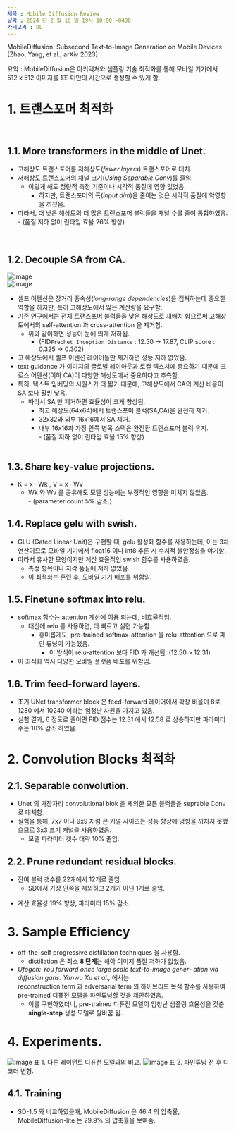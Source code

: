 ```yaml
---
제목 : Mobile Diffusion Review
날짜 : 2024 년 2 월 16 일 19시 10:00 -0400 
카테고리 : DL
---
```


MobileDiffusion: Subsecond Text-to-Image Generation on Mobile Devices [Zhao, Yang, et al., arXiv 2023]    

요약 : MobileDiffusion은 아키텍쳐와 샘플링 기술 최적화를 통해 모바일 기기에서 512 x 512 이미지를 1초 미만의 시간으로 생성할 수 있게 함.    

# 1. 트랜스포머 최적화
&nbsp;
## 1.1. More transformers in the middle of Unet.  
   * 고해상도 트랜스포머를 저해상도(_fewer layers_) 트랜스포머로 대치.<br>
   * 저해상도 트랜스포머의 채널 크기(_Using Separable Conv_)를 줄임.<br>
     * 이렇게 해도 정량적 측정 기준이나 시각적 품질에 영향 없었음.<br>
       * 하지만, 트랜스포머의 폭(_input dim_)을 줄이는 것은 시각적 품질에 악영향을 끼쳤음.<br>
   * 따라서, 더 낮은 해상도의 더 많은 트랜스포머 블럭들을 채널 수를 줄여 통합하였음. <br> - (품질 저하 없이 런타임 효율 26% 향상)<br>    
   &nbsp;
## 1.2. Decouple SA from CA.
![image](https://github.com/ShinHyun-soo/ShinHyun-soo.github.io/assets/69250097/3dfec663-b9bd-4ba6-ae9d-95eb2b7b2e6c)    
![image](https://github.com/ShinHyun-soo/ShinHyun-soo.github.io/assets/69250097/226dc21d-70e0-4b75-91da-113e24fad157)
   * 셀프 어텐션은 장거리 종속성(*long-range dependencies*)을 캡쳐하는데 중요한 역할을 하지만, 특히 고해상도에서 많은 계산량을 요구함.<br>    
   * 기존 연구에서는 전체 트랜스포머 블럭들을 낮은 해상도로 재배치 함으로써 고해상도에서의 self-attention 과 cross-attention 을 제거함.<br>    
     * 위와 같이하면 성능이 눈에 띄게 저하됨. 
       * (FID`Frechet Inception Distance` : 12.50 -> 17.87, CLIP score : 0.325 -> 0.302) <br>
   * 고 해상도에서 셀프 어텐션 레이어들만 제거하면 성능 저하 없었음.<br>
   * text guidance 가 이미지의 글로벌 레이아웃과 로컬 텍스쳐에 중요하기 때문에 크로스 어텐션(이하 CA)이 다양한 해상도에서 중요하다고 추측함.<br>
   * 특히, 텍스트 임베딩의 시퀀스가 더 짧기 때문에, 고해상도에서 CA의 계산 비용이 SA 보다 훨씬 낮음.<br>
     * 따라서 SA 만 제거하면 효율성이 크게 향상됨.<br>
       * 최고 해상도(64x64)에서 트랜스포머 블럭(SA,CA)을 완전히 제거.<br>
       * 32x32와 외부 16x16에서 SA 제거.<br>
       * 내부 16x16과 가장 안쪽 병목 스택은 완전환 트랜스포머 블럭 유지. <br> - (품질 저하 없이 런타임 효율 15% 향상)<br>
       &nbsp;

## 1.3.  Share key-value projections.
* K = x · Wk , V = x · Wv<br>
  *  Wk 와 Wv 를 공유해도 모델 성능에는 부정적인 영향을 미치지 않았음. <br> - (parameter count 5% 감소.)<br>

## 1.4. Replace gelu with swish.
* GLU (Gated Linear Unit)은 구현할 때, gelu 활성화 함수를 사용하는데, 이는 3차 연산이므로 모바일 기기에서 float16 이나 int8 추론 시 수치적 불안정성을 야기함. <br>
* 따라서 유사한 모양이지만 계산 효율적인 swish 함수를 사용하였음.<br>
  * 측정 항목이나 지각 품질에 저하 없었음.<br>
  - 이 최적화는 훈련 후, 모바일 기기 배포를 위함임.<br> 

## 1.5. Finetune softmax into relu.
* softmax 함수는 attention 계산에 이용 되는데, 비효율적임. <br>
  * 대신에 relu 를 사용하면, 더 빠르고 실현 가능함.<br>
    * 흥미롭게도, pre-trained softmax-attention 을 relu-attention 으로 파인 튜닝이 가능했음.<br>
      * 이 방식이 relu-attention 보다 FID 가 개선됨. (12.50 > 12.31)<br>
* 이 최적화 역시 다양한 모바일 플랫폼 배포를 위함임.
      
## 1.6. Trim feed-forward layers.
* 초기 UNet transformer block 은 feed-forward 레이어에서 확장 비율이 8로, 1280 에서 10240 이라는 엄청난 차원을 가지고 있음. <br>
* 실험 결과, 6 정도로 줄이면 FID 점수는 12.31 에서 12.58 로 상승하지만 파라미터 수는 10% 감소 하였음. <br>

# 2. Convolution Blocks 최적화

## 2.1. Separable convolution. 
* Unet 의 가장자리 convolutional blok 을 제외한 모든 블럭들을 seprable Conv 로 대체함.<br>
* 실험을 통해, 7x7 이나 9x9 처럼 큰 커널 사이즈는 성능 향상에 영향을 끼치지 못했으므로 3x3 크기 커널을 사용하였음.<br>
    * 모델 파라미터 갯수 대략 10% 줄임.<br>

## 2.2. Prune redundant residual blocks.
* 잔여 블럭 갯수를 22개에서 12개로 줄임.<br>
  * SD에서 가장 안쪽을 제외하고 2개가 아닌 1개로 줄임.<br>
- 계산 효율성 19% 향상, 파라미터 15% 감소. <br>

# 3. Sample Efficiency

* off-the-self progressive distillation techniques 을 사용함.<br>
  * distillation 은 최소 **8 단계**는 해야 이미지 품질 저하가 없었음.
* _Ufogen: You forward once large scale text-to-image gener- ation via diffusion gans. Yanwu Xu et al.,_ 에서는 <br> reconstruction term 과 adversarial term 의 하이브리드 목적 함수를 사용하여 pre-trained 디퓨전 모델을 파인튜닝할 것을 제안하였음. <br>
  * 이를 구현하였더니, pre-trained 디퓨전 모델이 엄청난 샘플링 효율성을 갖춘 **single-step** 생성 모델로 탈바꿈 됨. <br>

# 4. Experiments.
![image](https://github.com/apple/ml-stable-diffusion/assets/69250097/56ef39c5-a538-48ef-a3d3-9cd78794b667)
표 1. 다른 레이턴트 디퓨전 모델과의 비교.
![image](https://github.com/apple/ml-stable-diffusion/assets/69250097/4ab61277-c391-4ca6-b125-5a903c9b4e72)
표 2. 파인튜닝 전 후 디코더 변형.

## 4.1. Training

* SD-1.5 와 비교하였을때, MobileDiffusion 은 46.4 의 압축률, MobileDiffusion-lite 는 29.9% 의 압축률을 보여줌.
  
